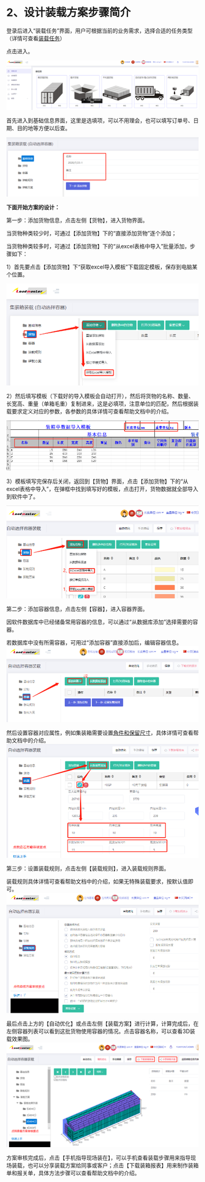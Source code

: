 # 2、设计装载方案步骤简介

登录后进入“装载任务”界面，用户可根据当前的业务需求，选择合适的任务类型（详情可查看[装载任务](https://doc.zhuangxiang.com/page/Load%20Mission.html)）

点击进入。

![](../.gitbook/assets/2.png)

首先进入到基础信息界面，这里是选填项，可以不用理会，也可以填写订单号、日期、目的地等方便以后查。

![](../.gitbook/assets/123.png)

**下面开始方案的设计：**

第一步：添加货物信息，点击左侧【货物】，进入货物界面。

当货物种类较少时，可通过【添加货物】下的“直接添加货物”逐个添加；

当货物种类较多时，可通过【添加货物】下的“从excel表格中导入”批量添加，步骤如下：

1）首先要点击【添加货物】下“获取excel导入模板”下载固定模板，保存到电脑某个位置。

![](../.gitbook/assets/3.png)

2）然后填写模板（下载好的导入模板会自动打开），然后将货物的名称、数量、长宽高、重量（单箱毛重）复制进来，这是必填项，注意单位的匹配，然后根据装载要求定义对应的参数，各参数的具体详情可查看帮助文档中的介绍。

![](../.gitbook/assets/7A.png)

3）模板填写完保存后关闭，返回到【货物】界面，点击【添加货物】下的“从excel表格中导入”，在弹框中找到填写好的模板，点击打开，货物数据就全部导入到软件中了。

![](../.gitbook/assets/8A.png)

第二步：添加容器信息，点击左侧【容器】，进入容器界面。

因软件数据库中已经储备常用容器的信息，可以通过“从数据库添加”选择需要的容器。

若数据库中没有所需容器，可用过“添加容器”直接添加后，编辑容器信息。![](../.gitbook/assets/9A.png)

然后设置容器对应属性，例如集装箱需要设置[角件和保留尺寸](https://doc.zhuangxiang.com/auditing-plan/zhang-xiang-huo-bai-fang-jian-xi.html)，具体详情可查看帮助文档中的介绍。![](../.gitbook/assets/10A.png)

第三步：设置装载规则，点击左侧【装载规则】，进入装载规则界面。

装载规则具体详情可查看帮助文档中的介绍，如果无特殊装载要求，按默认值即可。![](../.gitbook/assets/10B.png)

最后点击上方的【自动优化】或点击左侧【装载方案】进行计算，计算完成后，在左侧容器列表可以看到这批货物使用容器的情况。点击容器名称，可以查看3D装载效果图。![](../.gitbook/assets/11Aa.png)

方案审核完成后，点击【手机指导现场装在】，可以手机查看装载步骤用来指导现场装载，也可以分享装载方案给同事或客户；点击【下载装箱报表】用来制作装箱单和报关单，具体方法步骤可以查看帮助文档中的介绍。

